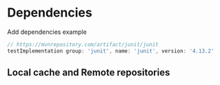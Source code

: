 # Dependencies

Add dependencies
example
```groovy
// https://mvnrepository.com/artifact/junit/junit
testImplementation group: 'junit', name: 'junit', version: '4.13.2'
```

## Local cache and Remote repositories
